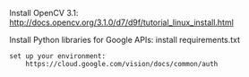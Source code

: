 Install OpenCV 3.1:
	http://docs.opencv.org/3.1.0/d7/d9f/tutorial_linux_install.html

Install Python libraries for Google APIs:
	install requirements.txt
	
	set up your environment:
		https://cloud.google.com/vision/docs/common/auth

